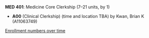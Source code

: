 **MED 401**: Medicine Core Clerkship (7–21 units, by 1)

- **A00** (Clinical Clerkship) (time and location TBA) by Kwan, Brian K (A11063749)

[Enrollment numbers over time](./MED401.tsv)
